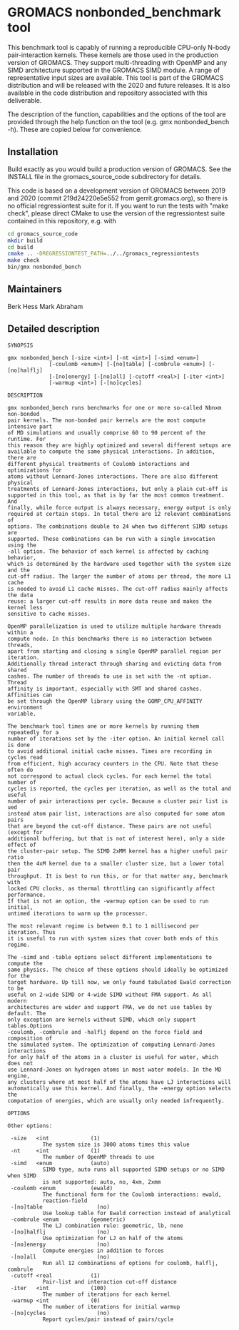 # GROMACS nonbonded_benchmark tool

This benchmark tool is capably of running a reproducible CPU-only
N-body pair-interaction kernels. These kernels are those used in the
production version of GROMACS. They support multi-threading with
OpenMP and any SIMD architecture supported in the GROMACS SIMD
module. A range of representative input sizes are available. This tool
is part of the GROMACS distribution and will be released with the 2020
and future releases. It is also available in the code distribution and
repository associated with this deliverable.

The description of the function, capabilities and the options of the
tool are provided through the help function on the tool (e.g. gmx
nonbonded_bench -h). These are copied below for convenience.

## Installation

Build exactly as you would build a production version of GROMACS.  See
the INSTALL file in the gromacs_source_code subdirectory for details.

This code is based on a development version of GROMACS between 2019
and 2020 (commit 219d24220e5e552 from gerrit.gromacs.org), so there is
no official regressiontest suite for it. If you want to run the tests
with "make check", please direct CMake to use the version of the
regressiontest suite contained in this repository, e.g.  with

```bash
cd gromacs_source_code
mkdir build
cd build
cmake .. -DREGRESSIONTEST_PATH=../../gromacs_regressiontests
make check
bin/gmx nonbonded_bench
```

## Maintainers

Berk Hess <berk at kth.se>
Mark Abraham <mjab at kth.se>

## Detailed description

```
SYNOPSIS

gmx nonbonded_bench [-size <int>] [-nt <int>] [-simd <enum>]
             [-coulomb <enum>] [-[no]table] [-combrule <enum>] [-[no]halflj]
             [-[no]energy] [-[no]all] [-cutoff <real>] [-iter <int>]
             [-warmup <int>] [-[no]cycles]

DESCRIPTION

gmx nonbonded_bench runs benchmarks for one or more so-called Nbnxm non-bonded
pair kernels. The non-bonded pair kernels are the most compute intensive part
of MD simulations and usually comprise 60 to 90 percent of the runtime. For
this reason they are highly optimized and several different setups are
available to compute the same physical interactions. In addition, there are
different physical treatments of Coulomb interactions and optimizations for
atoms without Lennard-Jones interactions. There are also different physical
treatments of Lennard-Jones interactions, but only a plain cut-off is
supported in this tool, as that is by far the most common treatment. And
finally, while force output is always necessary, energy output is only
required at certain steps. In total there are 12 relevant combinations of
options. The combinations double to 24 when two different SIMD setups are
supported. These combinations can be run with a single invocation using the
-all option. The behavior of each kernel is affected by caching behavior,
which is determined by the hardware used together with the system size and the
cut-off radius. The larger the number of atoms per thread, the more L1 cache
is needed to avoid L1 cache misses. The cut-off radius mainly affects the data
reuse: a larger cut-off results in more data reuse and makes the kernel less
sensitive to cache misses.

OpenMP parallelization is used to utilize multiple hardware threads within a
compute node. In this benchmarks there is no interaction between threads,
apart from starting and closing a single OpenMP parallel region per iteration.
Additionally thread interact through sharing and evicting data from shared
cashes. The number of threads to use is set with the -nt option. Thread
affinity is important, especially with SMT and shared cashes. Affinities can
be set through the OpenMP library using the GOMP_CPU_AFFINITY environment
variable.

The benchmark tool times one or more kernels by running them repeatedly for a
number of iterations set by the -iter option. An initial kernel call is done
to avoid additional initial cache misses. Times are recording in cycles read
from efficient, high accuracy counters in the CPU. Note that these often do
not correspond to actual clock cycles. For each kernel the total number of
cycles is reported, the cycles per iteration, as well as the total and useful
number of pair interactions per cycle. Because a cluster pair list is ued
instead atom pair list, interactions are also computed for some atom pairs
that are beyond the cut-off distance. These pairs are not useful (except for
additional buffering, but that is not of interest here), only a side effect of
the cluster-pair setup. The SIMD 2xMM kernel has a higher useful pair ratio
then the 4xM kernel due to a smaller cluster size, but a lower total pair
throughput. It is best to run this, or for that matter any, benchmark with
locked CPU clocks, as thermal throttling can significantly affect performance.
If that is not an option, the -warmup option can be used to run initial,
untimed iterations to warm up the processor.

The most relevant regime is between 0.1 to 1 millisecond per iteration. Thus
it is useful to run with system sizes that cover both ends of this regime.

The -simd and -table options select different implementations to compute the
same physics. The choice of these options should ideally be optimized for the
target hardware. Up till now, we only found tabulated Ewald correction to be
useful on 2-wide SIMD or 4-wide SIMD without FMA support. As all modern
architectures are wider and support FMA, we do not use tables by default. The
only exception are kernels without SIMD, which only support tables.Options
-coulomb, -combrule and -halflj depend on the force field and composition of
the simulated system. The optimization of computing Lennard-Jones interactions
for only half of the atoms in a cluster is useful for water, which does not
use Lennard-Jones on hydrogen atoms in most water models. In the MD engine,
any clusters where at most half of the atoms have LJ interactions will
automatically use this kernel. And finally, the -energy option selects the
computation of energies, which are usually only needed infrequently.

OPTIONS

Other options:

 -size   <int             (1)
           The system size is 3000 atoms times this value
 -nt     <int             (1)
           The number of OpenMP threads to use
 -simd   <enum            (auto)
           SIMD type, auto runs all supported SIMD setups or no SIMD when SIMD
           is not supported: auto, no, 4xm, 2xmm
 -coulomb <enum           (ewald)
           The functional form for the Coulomb interactions: ewald,
           reaction-field
 -[no]table                 (no)
           Use lookup table for Ewald correction instead of analytical
 -combrule <enum          (geometric)
           The LJ combination rule: geometric, lb, none
 -[no]halflj                (no)
           Use optimization for LJ on half of the atoms
 -[no]energy                (no)
           Compute energies in addition to forces
 -[no]all                   (no)
           Run all 12 combinations of options for coulomb, halflj, combrule
 -cutoff <real            (1)
           Pair-list and interaction cut-off distance
 -iter   <int             (100)
           The number of iterations for each kernel
 -warmup <int             (0)
           The number of iterations for initial warmup
 -[no]cycles                (no)
           Report cycles/pair instead of pairs/cycle
```

